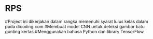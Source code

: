 # RPS
#Project ini dikerjakan dalam rangka memenuhi syarat lulus kelas dalam pada dicoding.com
#Membuat model CNN untuk deteksi gambar batu gunting kertas
#Menggunakan bahasa Python dan library TensorFlow
